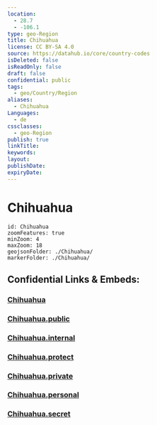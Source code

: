 ```yaml
---
location:
  - 28.7
  - -106.1
type: geo-Region
title: Chihuahua
license: CC BY-SA 4.0
source: https://datahub.io/core/country-codes
isDeleted: false
isReadOnly: false
draft: false
confidential: public
tags:
  - geo/Country/Region
aliases:
  - Chihuahua
Languages:
  - de
cssclasses:
  - geo-Region
publish: true
linkTitle:
keywords:
layout:
publishDate:
expiryDate:
---
```


# Chihuahua

```leaflet
id: Chihuahua
zoomFeatures: true 
minZoom: 4 
maxZoom: 18
geojsonFolder: ./Chihuahua/
markerFolder: ./Chihuahua/
```


## Confidential Links & Embeds: 

### [Chihuahua](/_Standards/Earth/Continent/America~Central/Mexico/States~Mexico/Chihuahua.md) 

### [Chihuahua.public](/_public/Earth/Continent/America~Central/Mexico/States~Mexico/Chihuahua.public.md) 

### [Chihuahua.internal](/_internal/Earth/Continent/America~Central/Mexico/States~Mexico/Chihuahua.internal.md) 

### [Chihuahua.protect](/_protect/Earth/Continent/America~Central/Mexico/States~Mexico/Chihuahua.protect.md) 

### [Chihuahua.private](/_private/Earth/Continent/America~Central/Mexico/States~Mexico/Chihuahua.private.md) 

### [Chihuahua.personal](/_personal/Earth/Continent/America~Central/Mexico/States~Mexico/Chihuahua.personal.md) 

### [Chihuahua.secret](/_secret/Earth/Continent/America~Central/Mexico/States~Mexico/Chihuahua.secret.md)

